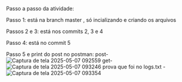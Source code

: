 Passo a passo da atividade:

Passo 1: está na branch master , só incializando e criando os arquivos
   
Passos 2 e 3: está nos commits 2, 3 e 4 

Passo 4: está no commit 5

Passo 5 e print do post no postman: 
post-
![Captura de tela 2025-05-07 092559](https://github.com/user-attachments/assets/6c96d53a-61ec-4888-af4a-b04316daaa2e)
get-
![Captura de tela 2025-05-07 093246](https://github.com/user-attachments/assets/b49cf809-932a-4e49-a297-6ce712c283f4)
prova que foi no logs.txt -
![Captura de tela 2025-05-07 093354](https://github.com/user-attachments/assets/0f28f9d8-9854-4f00-bb49-27076bfabdec)
